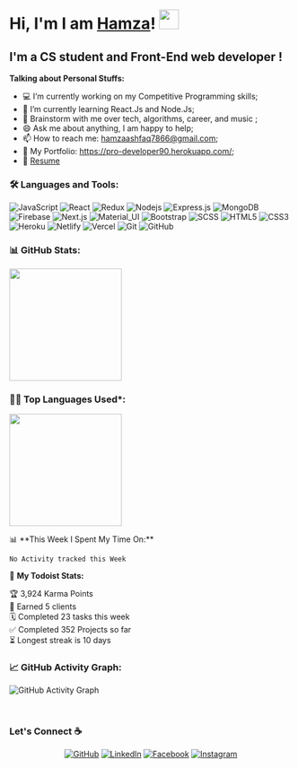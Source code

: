 # Hi, I'm I am [Hamza](https://github.com/HamzaAshfaq01)! <img src="https://media.giphy.com/media/hvRJCLFzcasrR4ia7z/giphy.gif" width="35px">

## I'm a CS student and Front-End web developer !

**Talking about Personal Stuffs:**

-   💻 I’m currently working on my Competitive Programming skills;
-   🌱 I’m currently learning React.Js and Node.Js;
-   💬 Brainstorm with me over tech, algorithms, career, and music ;
-   😄 Ask me about anything, I am happy to help;
-   📫 How to reach me: hamzaashfaq7866@gmail.com;
-   🔗 My Portfolio: https://pro-developer90.herokuapp.com/;
-   📝 [Resume](https://drive.google.com/file/d/1E30RobviC7uz9toK58q8M55qWgBofeV9/view?usp=sharing)

### 🛠️ Languages and Tools:

![JavaScript](https://img.shields.io/badge/-JavaScript-black?style=flat-square&logo=javascript)
![React](https://img.shields.io/badge/-React-black?style=flat-square&logo=react)
![Redux](https://img.shields.io/badge/-Redux-black?style=flat-square&logo=Redux)
![Nodejs](https://img.shields.io/badge/-Nodejs-black?style=flat-square&logo=Node.js)
![Express.js](https://img.shields.io/badge/-Express-black?style=flat-square&logo=expressjs)
![MongoDB](https://img.shields.io/badge/-MongoDB-black?style=flat-square&logo=mongodb)
![Firebase](https://img.shields.io/badge/-Firebase-black?style=flat-square&logo=Firebase)
![Next.js](https://img.shields.io/badge/-Next-black?style=flat-square&logo=Next.js)
![Material_UI](https://img.shields.io/badge/-Material_UI-black?style=flat-square&logo=material-ui)
![Bootstrap](https://img.shields.io/badge/-Bootstrap-black?style=flat-square&logo=bootstrap)
![SCSS](https://img.shields.io/badge/-SCSS-black?style=flat-square&logo=SASS)
![HTML5](https://img.shields.io/badge/-HTML5-black?style=flat-square&logo=html5&logoColor=white)
![CSS3](https://img.shields.io/badge/-CSS3-black?style=flat-square&logo=css3)
![Heroku](https://img.shields.io/badge/-Heroku-black?style=flat-square&logo=heroku)
![Netlify](https://img.shields.io/badge/-Netlify-black?style=flat-square&logo=netlify)
![Vercel](https://img.shields.io/badge/-Vercel-black?style=flat-square&logo=vercel)
![Git](https://img.shields.io/badge/-Git-black?style=flat-square&logo=git)
![GitHub](https://img.shields.io/badge/-GitHub-black?style=flat-square&logo=github)

<!--   Stats -->

### 📊 GitHub Stats:

 <img height="200em"  src="https://github-readme-stats.vercel.app/api?username=HamzaAshfaq01&show_icons=true&count_private=true"/>

<!--   Top Languages Using -->

### 👨‍💻 Top Languages Used\*:

<img height="200em" src="https://github-readme-stats.vercel.app/api/top-langs/?username=HamzaAshfaq01&layout=compact&langs_count=10"/>

<p>
📊 **This Week I Spent My Time On:**

<!--START_SECTION:waka-->

```text
No Activity tracked this Week
```

<!--END_SECTION:waka-->

🚧 **My Todoist Stats:**

<!-- TODO-IST:START -->

🏆 3,924 Karma Points  
🌸 Earned 5 clients  
🗓 Completed 23 tasks this week  
✅ Completed 352 Projects so far  
⏳ Longest streak is 10 days

<!-- TODO-IST:END -->
</p>

<!--   GitHub stats graph -->

### 📈 GitHub Activity Graph:

![GitHub Activity Graph](https://activity-graph.herokuapp.com/graph?username=HamzaAshfaq01&theme=react-dark)

 <br/>

### Let's Connect :coffee:

<p align="center">
	<a href="https://github.com/HamzaAshfaq01"><img src="https://img.icons8.com/bubbles/50/000000/github.png" alt="GitHub"/></a>
	<a href="https://www.linkedin.com/in/hamza-ashfaq-8a671b1b2/"><img src="https://img.icons8.com/bubbles/50/000000/linkedin.png" alt="LinkedIn"/></a>
	<a href="https://www.facebook.com/hamza.ashfaq.12139"><img src="https://img.icons8.com/bubbles/50/000000/facebook-new.png" alt="Facebook"/></a>
	<a href="https://www.instagram.com/hamza_ashfaq_official/"><img src="https://img.icons8.com/bubbles/50/000000/instagram.png" alt="Instagram"/></a>
</p>
